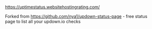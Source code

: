 https://uptimestatus.websitehostingrating.com/

Forked from https://github.com/nya1/updown-status-page - free status page to list all your updown.io checks
